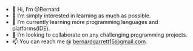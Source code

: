 - 👋 Hi, I’m @Bernard
- 👀 I’m simply interested in learning as much as possible.
- 🌱 I’m currently learning more programming languages and platforms(IDE).
- 💞️ I’m looking to collaborate on any challenging programming projects.
- 📫 You can reach me @ bernardgarrett15@gmail.com.
<!---
bernard-garrett/bernard-garrett is a ✨ special ✨ repository because its `README.md` (this file) appears on your GitHub profile.
You can click the Preview link to take a look at your changes.
--->
